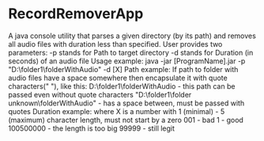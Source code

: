 # RecordRemoverApp
A java console utility that parses a given directory (by its path) and removes all audio files with duration less than specified. 
User provides two parameters:
-p stands for Path to target directory
-d stands for Duration (in seconds) of an audio file
Usage example: java -jar [ProgramName].jar -p "D:\folder1\folderWithAudio" -d [X]
  Path example: 
  If path to folder with audio files have a space somewhere then encapsulate it with quote characters(" "), like this:
  D:\folder1\folderWithAudio - this path can be passed even without quote characters
  "D:\folder1\folder unknown\folderWithAudio" - has a space between, must be passed with quotes
  Duration example:
  where X is a number with 1 (minimal) - 5 (maximum) character length, must not start by a zero
  001 - bad
  1 - good
  100500000 - the length is too big
  99999 - still legit



